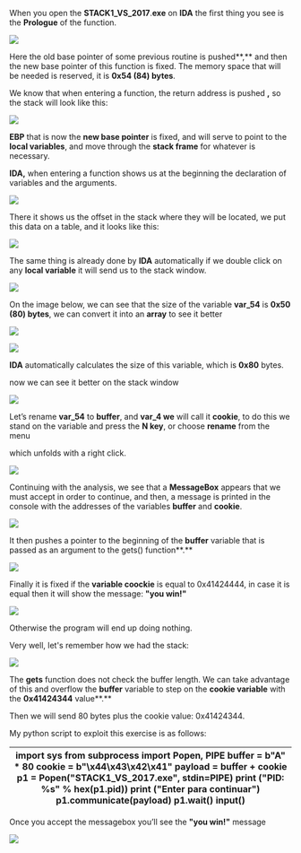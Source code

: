 When you open the **STACK1_VS_2017**.**exe** on **IDA**  the first thing you see is the **Prologue** of the function.

![](media/1d036686a092ef8130f92c5b458ca1c4.png)

Here the old base pointer of some previous routine is pushed**,** and then the new base pointer  of this function is fixed. The memory space that will be needed is reserved, it is **0x54 (84) bytes**.

We know that when entering a function, the return address is pushed **,** so the stack will look like this:

![](media/0cd09290037e3ecd2b03212622b08edc.png)

**EBP** that is now the **new base pointer** is fixed, and will serve to point to the **local variables**, and move through the **stack frame** for whatever is necessary.

**IDA,** when entering a function shows us at the beginning the declaration of variables and the arguments.

![](media/ff834be3a2b06e7bff695c7da1285826.png)

There it shows us the offset in the stack where they will be located, we put this data on a table, and it looks like this:

![](media/809b26ee8308e65b8724077fb9ecf081.png)

The same thing is already done by **IDA** automatically if we double click on any **local variable** it will send us to the stack window.

![](media/85a92cdda75df03921aa5df026122727.png)

On the image below, we can see that the size of the variable **var_54** is **0x50 (80) bytes**, we can convert it into an **array** to see it better

![](media/5d4f1bb8ab3a9f67ffeb5da9ea9fcedf.png)

![](media/ff724e13086ef54aa4e238f434bc05fb.png)

**IDA** automatically calculates the size of this variable, which is **0x80** bytes.

now we can see it better on the stack window

![](media/8229baade524f21594914298604ecd42.png)

Let’s rename **var_54** to **buffer**, and **var_4 we**  will call it **cookie**, to do this we stand on the variable and press the **N key**, or choose **rename** from the menu

which unfolds with a right click.

![](media/d1e4d7bae56139e30ca503978d26d65f.png)

Continuing with the analysis, we see that a **MessageBox** appears that we must accept in order to continue, and then, a message is printed in the console with the addresses of the variables **buffer** and **cookie**.

**![](media/237983c207d180c39abd0f04ebd62b78.png)**

It then pushes a pointer to the beginning of the **buffer** variable  that is passed as an argument to the gets() function**.**

![](media/767485b9af23697a5a99b338d0c36705.png)

Finally it is fixed if the **variable coockie** is equal to 0x41424444, in case it is equal then it will show the message:  **"you win!"**

![](media/3623acc9be2258f01f0839fc847c0baf.png)

Otherwise the program will end up doing nothing.

Very well, let's remember how we had the stack:

![](media/a8241d79e2cf1b0ec583fe0bd5b9cf9e.png)

The **gets**  function does not check the buffer length. We can take advantage of this and overflow  the **buffer** variable to step on the **cookie variable**  with the **0x41424344** value**.**

Then we will send 80 bytes plus the cookie value: 0x41424344.

My python script to exploit this exercise is as follows:

| import sys from subprocess import Popen, PIPE  buffer = b"A" \* 80 cookie = b"\\x44\\x43\\x42\\x41"  payload = buffer + cookie  p1 = Popen("STACK1_VS_2017.exe", stdin=PIPE) print ("PID: %s" % hex(p1.pid)) print ("Enter para continuar")  p1.communicate(payload) p1.wait() input() |
|----------------------------------------------------------------------------------------------------------------------------------------------------------------------------------------------------------------------------------------------------------------------------------------|

Once you accept the messagebox you’ll see the **"you win!"** message

**![](media/a6c8e9974e6e37abc7c07c4bc08cfa9c.png)**
